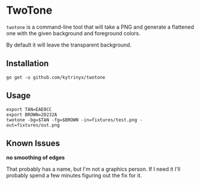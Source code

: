 # TwoTone

`twotone` is a command-line tool that will take a PNG and generate a flattened one
with the given background and foreground colors.

By default it will leave the transparent background.

## Installation

```
go get -u github.com/kytrinyx/twotone
```

## Usage

```
export TAN=EAE0CC
export BROWN=2D232A
twotone -bg=$TAN -fg=$BROWN -in=fixtures/test.png -out=fixtures/out.png
```

## Known Issues

**no smoothing of edges**

That probably has a name, but I'm not a graphics person. If I need it I'll probably spend a few minutes figuring out the fix for it.
